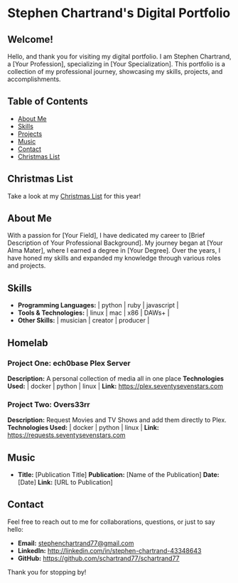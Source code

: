 # Stephen Chartrand's Digital Portfolio

## Welcome!

Hello, and thank you for visiting my digital portfolio. I am Stephen Chartrand, a [Your Profession], specializing in [Your Specialization]. This portfolio is a collection of my professional journey, showcasing my skills, projects, and accomplishments.

## Table of Contents
- [About Me](#about-me)
- [Skills](#skills)
- [Projects](#projects)
- [Music](#music)
- [Contact](#contact)
- [Christmas List](#christmas-list)

## Christmas List
Take a look at my [Christmas List](https://schartrand77.github.io/christmas-list1) for this year!

## About Me
With a passion for [Your Field], I have dedicated my career to [Brief Description of Your Professional Background]. My journey began at [Your Alma Mater], where I earned a degree in [Your Degree]. Over the years, I have honed my skills and expanded my knowledge through various roles and projects.

## Skills
- **Programming Languages:** | python | ruby | javascript |
- **Tools & Technologies:** | linux | mac | x86 | DAWs+ |
- **Other Skills:** | musician | creator | producer |

## Homelab
### Project One: ech0base Plex Server
**Description:** A personal collection of media all in one place
**Technologies Used:** | docker | python | linux |
**Link:** https://plex.seventysevenstars.com

### Project Two: Overs33rr
**Description:** Request Movies and TV Shows and add them directly to Plex.
**Technologies Used:** | docker | python | linux |
**Link:** https://requests.seventysevenstars.com

## Music
- **Title:** [Publication Title]
**Publication:** [Name of the Publication]
**Date:** [Date]
**Link:** [URL to Publication]

## Contact
Feel free to reach out to me for collaborations, questions, or just to say hello:
- **Email:** stephenchartrand77@gmail.com
- **LinkedIn:** http://linkedin.com/in/stephen-chartrand-43348643
- **GitHub:** https://github.com/schartrand77/schartrand77

Thank you for stopping by!

